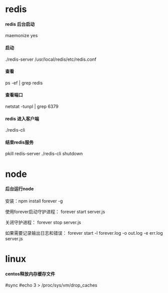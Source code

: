 redis
====
#### redis 后台启动
maemonize yes
#### 启动
./redis-server /usr/local/redis/etc/redis.conf
#### 查看
ps -ef | grep redis
#### 查看端口
netstat -tunpl | grep 6379
#### redis 进入客户端
./redis-cli
#### 结束redis服务
pkill redis-server
./redis-cli shutdown

node
====
#### 后台运行node
安装：npm install forever -g

使用forever启动守护进程：
forever start server.js

关闭守护进程：
forever stop server.js

如果需要记录输出日志和错误：
forever start -l forever.log -o out.log -e err.log server.js

linux
====
#### centos释放内存缓存文件
#sync
#echo 3 > /proc/sys/vm/drop_caches